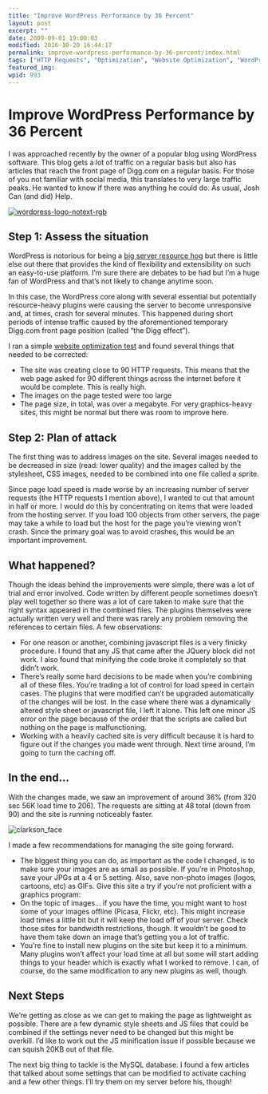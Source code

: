 ```yaml
---
title: "Improve WordPress Performance by 36 Percent"
layout: post
excerpt: ""
date: 2009-09-01 19:00:03
modified: 2016-10-20 16:44:17
permalink: improve-wordpress-performance-by-36-percent/index.html
tags: ["HTTP Requests", "Optimization", "Website Optimization", "WordPress", "Development", "Performance"]
featured_img:
wpid: 993
---
```


# Improve WordPress Performance by 36 Percent

I was approached recently by the owner of a popular blog using WordPress software. This blog gets a lot of traffic on a regular basis but also has articles that reach the front page of Digg.com on a regular basis. For those of you not familiar with social media, this translates to very large traffic peaks. He wanted to know if there was anything he could do. As usual, Josh Can (and did) Help.

[![](/_images/2009/09/wordpress-logo-notext-rgb-300x300.png "wordpress-logo-notext-rgb")](/_images/2009/09/wordpress-logo-notext-rgb-e1322445380321.png)

Step 1: Assess the situation
----------------------------

WordPress is notorious for being a [big server resource hog](http://www.codinghorror.com/blog/archives/001105.html) but there is little else out there that provides the kind of flexibility and extensibility on such an easy-to-use platform. I’m sure there are debates to be had but I’m a huge fan of WordPress and that’s not likely to change anytime soon.

In this case, the WordPress core along with several essential but potentially resource-heavy plugins were causing the server to become unresponsive and, at times, crash for several minutes. This happened during short periods of intense traffic caused by the aforementioned temporary Digg.com front page position (called “the Digg effect”).  

I ran a simple [website optimization test](http://websiteoptimization.com/services/analyze/) and found several things that needed to be corrected:

- The site was creating close to 90 HTTP requests. This means that the web page asked for 90 different things across the internet before it would be complete. This is really high.
- The images on the page tested were too large
- The page size, in total, was over a megabyte. For very graphics-heavy sites, this might be normal but there was room to improve here.

Step 2: Plan of attack
----------------------

The first thing was to address images on the site. Several images needed to be decreased in size (read: lower quality) and the images called by the stylesheet, CSS images, needed to be combined into one file called a sprite.

Since page load speed is made worse by an increasing number of server requests (the HTTP requests I mention above), I wanted to cut that amount in half or more. I would do this by concentrating on items that were loaded from the hosting server. If you load 100 objects from other servers, the page may take a while to load but the host for the page you’re viewing won’t crash. Since the primary goal was to avoid crashes, this would be an important improvement.

What happened?
--------------

Though the ideas behind the improvements were simple, there was a lot of trial and error involved. Code written by different people sometimes doesn’t play well together so there was a lot of care taken to make sure that the right syntax appeared in the combined files. The plugins themselves were actually written very well and there was rarely any problem removing the references to certain files. A few observations:

- For one reason or another, combining javascript files is a very finicky procedure. I found that any JS that came after the JQuery block did not work. I also found that minifying the code broke it completely so that didn’t work.
- There’s really some hard decisions to be made when you’re combining all of these files. You’re trading a lot of control for load speed in certain cases. The plugins that were modified can’t be upgraded automatically of the changes will be lost. In the case where there was a dynamically altered style sheet or javascript file, I left it alone. This left one minor JS error on the page because of the order that the scripts are called but nothing on the page is malfunctioning.
- Working with a heavily cached site is very difficult because it is hard to figure out if the changes you made went through. Next time around, I’m going to turn the caching off.

In the end…
-----------

With the changes made, we saw an improvement of around 36% (from 320 sec 56K load time to 206). The requests are sitting at 48 total (down from 90) and the site is running noticeably faster.

![clarkson_face](/_images/2009/08/clarkson_face.jpg "clarkson_face")

I made a few recommendations for managing the site going forward.

- The biggest thing you can do, as important as the code I changed, is to make sure your images are as small as possible. If you’re in Photoshop, save your JPGs at a 4 or 5 setting. Also, save non-photo images (logos, cartoons, etc) as GIFs. Give this site a try if you’re not proficient with a graphics program:
- On the topic of images… if you have the time, you might want to host some of your images offline (Picasa, Flickr, etc). This might increase load times a little bit but it will keep the load off of your server. Check those sites for bandwidth restrictions, though. It wouldn’t be good to have them take down an image that’s getting you a lot of traffic.
- You’re fine to install new plugins on the site but keep it to a minimum. Many plugins won’t affect your load time at all but some will start adding things to your header which is exactly what I worked to remove. I can, of course, do the same modification to any new plugins as well, though.

Next Steps
----------

We’re getting as close as we can get to making the page as lightweight as possible. There are a few dynamic style sheets and JS files that could be combined if the settings never need to be changed but this might be overkill. I’d like to work out the JS minification issue if possible because we can squish 20KB out of that file.

The next big thing to tackle is the MySQL database. I found a few articles that talked about some settings that can be modified to activate caching and a few other things. I’ll try them on my server before his, though!
